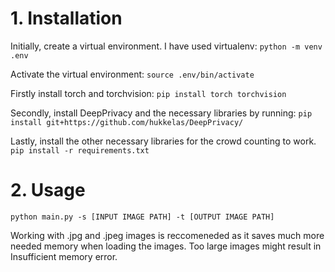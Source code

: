 # 1. Installation
Initially, create a virtual environment. I have used virtualenv:
`python -m venv .env`

Activate the virtual environment:
`source .env/bin/activate`

Firstly install torch and torchvision:
`pip install torch torchvision`

Secondly, install DeepPrivacy and the necessary libraries by running:
`pip install git+https://github.com/hukkelas/DeepPrivacy/`

Lastly, install the other necessary libraries for the crowd counting to work. 
`pip install -r requirements.txt`

# 2. Usage
`python main.py -s [INPUT IMAGE PATH] -t [OUTPUT IMAGE PATH]`

Working with .jpg and .jpeg images is reccomeneded as it saves much more needed memory when loading the images. Too large images might result in Insufficient memory error. 